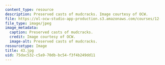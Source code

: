 ```yaml
---
content_type: resource
description: Preserved casts of mudcracks. Image courtesy of OCW.
file: https://ol-ocw-studio-app-production.s3.amazonaws.com/courses/12-110-sedimentary-geology-fall-2004/75dac532c5a970dbbc54f3f4b249dd11_43.jpg
file_type: image/jpeg
image_metadata:
  caption: Preserved casts of mudcracks.
  credit: Image courtesy of OCW.
  image-alt: Preserved casts of mudcracks.
resourcetype: Image
title: 43.jpg
uid: 75dac532-c5a9-70db-bc54-f3f4b249dd11
---
```

